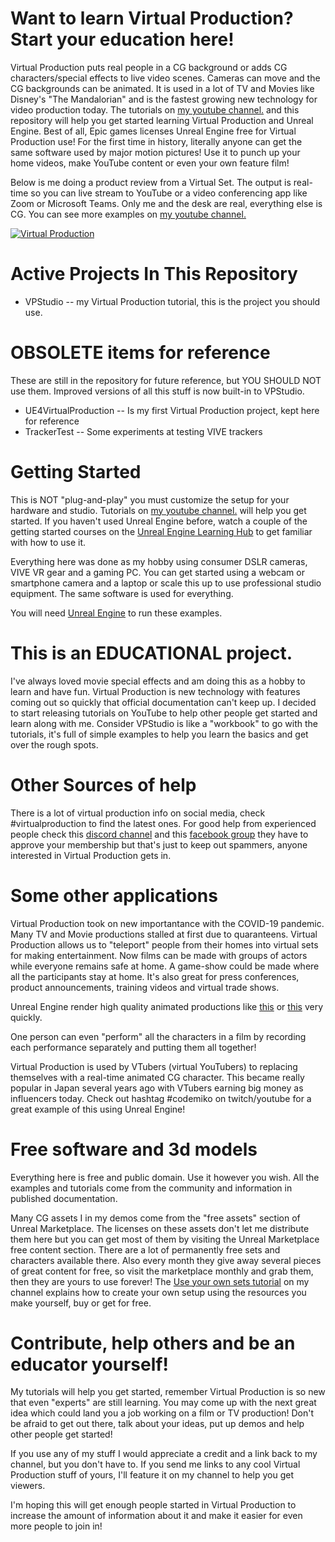 # Want to learn Virtual Production? Start your education here!

Virtual Production puts real people in a CG background or adds CG characters/special effects to live video scenes.  Cameras can move and the CG backgrounds can be animated.  It is used in a lot of TV and Movies like Disney's "The Mandalorian" and is the fastest growing new technology for video production today. The tutorials on [my youtube channel.](https://www.youtube.com/user/GregCorson) and this repository will help you get started learning Virtual Production and Unreal Engine.  Best of all, Epic games licenses Unreal Engine free for Virtual Production use!  For the first time in history, literally anyone can get the same software used by major motion pictures!  Use it to punch up your home videos, make YouTube content or even your own feature film! 

Below is me doing a product review from a Virtual Set.  The output is real-time so you can live stream to YouTube or a video conferencing app like Zoom or Microsoft Teams. Only me and the desk are real, everything else is CG.   You can see more examples on [my youtube channel.](https://www.youtube.com/user/GregCorson)

[![Virtual Production](https://img.youtube.com/vi/1rVqjiNDPJU/0.jpg)](https://youtu.be/1rVqjiNDPJU "Virtual Production Example")

# Active Projects In This Repository

* VPStudio -- my Virtual Production tutorial, this is the project you should use.

# OBSOLETE items for reference

These are still in the repository for future reference, but YOU SHOULD NOT use them.  Improved versions of all this stuff is now built-in to VPStudio.

* UE4VirtualProduction -- Is my first Virtual Production project, kept here for reference
* TrackerTest -- Some experiments at testing VIVE trackers

# Getting Started

This is NOT "plug-and-play" you must customize the setup for your hardware and studio.  Tutorials on [my youtube channel.](https://www.youtube.com/user/GregCorson) will help you get started.  If you haven't used Unreal Engine before, watch a couple of the getting started courses on the [Unreal Engine Learning Hub](https://www.unrealengine.com/en-US/onlinelearning-courses) to get familiar with how to use it.

Everything here was done as my hobby using consumer DSLR cameras, VIVE VR gear and a gaming PC.  You can get started using a webcam or smartphone camera and a laptop or scale this up to use professional studio equipment.  The same software is used for everything.

You will need [Unreal Engine](https://www.unrealengine.com/) to run these examples.

# This is an EDUCATIONAL project.

I've always loved movie special effects and am doing this as a hobby to learn and have fun.  Virtual Production is new technology with features coming out so quickly that official documentation can't keep up. I decided to start releasing tutorials on YouTube to help other people get started and learn along with me.  Consider VPStudio is like a "workbook" to go with the tutorials, it's full of simple examples to help you learn the basics and get over the rough spots.

# Other Sources of help

There is a lot of virtual production info on social media, check #virtualproduction to find the latest ones.  For good help from experienced people check this [discord channel](https://discord.com/invite/ReEhkhc) and this [facebook group](https://www.facebook.com/groups/virtualproduction) they have to approve your membership but that's just to keep out spammers, anyone interested in Virtual Production gets in.

# Some other applications

Virtual Production took on new importantance with the COVID-19 pandemic.  Many TV and Movie productions stalled at first due to quaranteens. Virtual Production allows us to "teleport" people from their homes into virtual sets for making entertainment.  Now films can be made with groups of actors while everyone remains safe at home.  A game-show could be made where all the participants stay at home.  It's also great for press conferences, product announcements, training videos and virtual trade shows.  

Unreal Engine render high quality animated productions like [this](https://youtu.be/6xbxA8tnlbY) or [this](https://youtu.be/cE0wfjsybIQ) very quickly.

One person can even "perform" all the characters in a film by recording each performance separately and putting them all together!

Virtual Production is used by VTubers (virtual YouTubers) to replacing themselves with a real-time animated CG character.  This became really popular in Japan several years ago with VTubers earning big money as influencers today.  Check out hashtag #codemiko on twitch/youtube for a great example of this using Unreal Engine!

# Free software and 3d models

Everything here is free and public domain.  Use it however you wish.  All the examples and tutorials come from the community and information in published documentation.

Many CG assets I in my demos come from the "free assets" section of Unreal Marketplace.  The licenses on these assets don't let me distribute them here but you can get most of them by visiting the Unreal Marketplace free content section.  There are a lot of permanently free sets and characters available there.  Also every month they give away several pieces of great content for free, so visit the marketplace monthly and grab them, then they are yours to use forever!  The [Use your own sets tutorial](https://youtu.be/trlpmm5gI6U) on my channel explains how to create your own setup using the resources you make yourself, buy or get for free.

# Contribute, help others and be an educator yourself!

My tutorials will help you get started, remember Virtual Production is so new that even "experts" are still learning.  You may come up with the next great idea which could land you a job working on a film or TV production!  Don't be afraid to get out there, talk about your ideas, put up demos and help other people get started!

If you use any of my stuff I would appreciate a credit and a link back to my channel, but you don't have to.  If you send me links to any cool Virtual Production stuff of yours, I'll feature it on my channel to help you get viewers.

I'm hoping this will get enough people started in Virtual Production to increase the amount of information about it and make it easier for even more people to join in!

